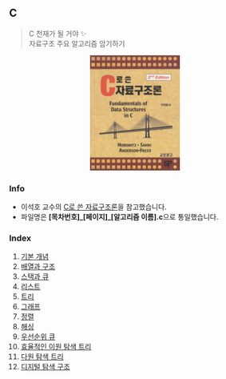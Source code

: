## C
> C 천재가 될 거야 ✨  
> 자료구조 주요 알고리즘 암기하기  

<p align='center'><img title="horowitz" alt="data-structure" src="https://github.com/korkeep/C/blob/master/res/image.jpg" width="180"/></p>

### Info
- 이석호 교수의 [C로 쓴 자료구조론](https://book.naver.com/bookdb/book_detail.nhn?bid=4439783)을 참고했습니다.  
- 파일명은 **[목차번호]\_[페이지]\_[알고리즘 이름].c**으로 통일했습니다.  

### Index
1. [기본 개념](https://github.com/korkeep/C/tree/master/1)
2. [배열과 구조](https://github.com/korkeep/C/tree/master/2)
3. [스택과 큐](https://github.com/korkeep/C/tree/master/3)
4. [리스트](https://github.com/korkeep/C/tree/master/4)
5. [트리](https://github.com/korkeep/C/tree/master/5)
6. [그래프](https://github.com/korkeep/C/tree/master/6)
7. [정렬](https://github.com/korkeep/C/tree/master/7)
8. [해싱](https://github.com/korkeep/C/tree/master/8)
9. [우선순위 큐](https://github.com/korkeep/C/tree/master/9)
10. [효율적인 이원 탐색 트리](https://github.com/korkeep/C/tree/master/10)
11. [다원 탐색 트리](https://github.com/korkeep/C/tree/master/11)
12. [디지털 탐색 구조](https://github.com/korkeep/C/tree/master/12)
